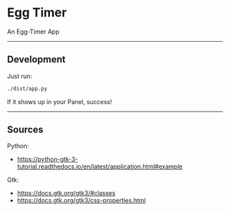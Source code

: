 # Egg Timer

An Egg-Timer App

---

## Development

Just run:
```sh
./dist/app.py
```
If it shows up in your Panel, success!

---

## Sources

Python:
- https://python-gtk-3-tutorial.readthedocs.io/en/latest/application.html#example

Gtk:
- https://docs.gtk.org/gtk3/#classes
- https://docs.gtk.org/gtk3/css-properties.html
